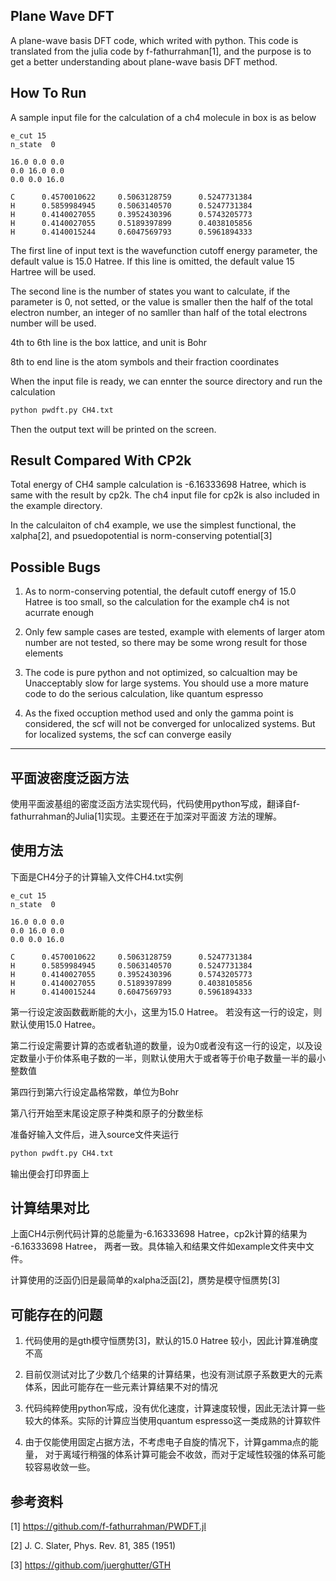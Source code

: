 

## Plane Wave DFT

A plane-wave basis DFT code, which writed with python. This code is translated from the julia code by f-fathurrahman[1], and the purpose is to get a better understanding about plane-wave basis DFT method.

## How To Run

A sample input file for the calculation of a ch4 molecule in box is as below

```
e_cut 15
n_state  0

16.0 0.0 0.0
0.0 16.0 0.0
0.0 0.0 16.0

C      0.4570010622     0.5063128759      0.5247731384 
H      0.5859984945     0.5063140570      0.5247731384 
H      0.4140027055     0.3952430396      0.5743205773 
H      0.4140027055     0.5189397899      0.4038105856 
H      0.4140015244     0.6047569793      0.5961894333 

```

The first line of input text is the wavefunction cutoff energy parameter, the default value is 15.0 Hatree. If this line is omitted, the default value 15 Hartree will be used.

The second line is the number of states you want to calculate, if the parameter is 0, not setted, or the value is smaller then the half of the total electron number, an integer of no samller than half of the total electrons number will be used.

4th to 6th line is the box lattice, and unit is Bohr

8th to end line is the atom symbols and their fraction coordinates


When the input file is ready, we can ennter the source directory and run the calculation

```bash
python pwdft.py CH4.txt
```


Then the output text will be printed on the screen.



## Result Compared With CP2k

Total energy of CH4 sample calculation is -6.16333698 Hatree, which is same with the result by cp2k. The ch4 input file for cp2k is also included in the example directory.

In the calculaiton of ch4 example, we use the simplest functional, the xalpha[2], and psuedopotential is norm-conserving potential[3]


## Possible Bugs


1. As to norm-conserving potential, the default cutoff energy of 15.0 Hatree is too small, so the calculation for the example ch4 is not acurrate enough

2. Only few sample cases are tested, example with elements of larger atom number are not tested, so there may be some wrong result for those elements

3. The code is pure python and not optimized, so calcualtion may be Unacceptably slow for large systems. You should use a more mature code to do the serious calculation, like quantum espresso

4. As the fixed occuption method used and only the gamma point is considered, the scf will not be converged for unlocalized systems. But for localized systems, the scf can converge easily


---------------------------------------------------------------------

## 平面波密度泛函方法

使用平面波基组的密度泛函方法实现代码，代码使用python写成，翻译自f-fathurrahman的Julia[1]实现。主要还在于加深对平面波
方法的理解。


## 使用方法

下面是CH4分子的计算输入文件CH4.txt实例

```
e_cut 15
n_state  0

16.0 0.0 0.0
0.0 16.0 0.0
0.0 0.0 16.0

C      0.4570010622     0.5063128759      0.5247731384 
H      0.5859984945     0.5063140570      0.5247731384 
H      0.4140027055     0.3952430396      0.5743205773 
H      0.4140027055     0.5189397899      0.4038105856 
H      0.4140015244     0.6047569793      0.5961894333 

```

第一行设定波函数截断能的大小，这里为15.0 Hatree。 若没有这一行的设定，则默认使用15.0 Hatree。

第二行设定需要计算的态或者轨道的数量，设为0或者没有这一行的设定，以及设定数量小于价体系电子数的一半，则默认使用大于或者等于价电子数量一半的最小整数值

第四行到第六行设定晶格常数，单位为Bohr

第八行开始至末尾设定原子种类和原子的分数坐标

准备好输入文件后，进入source文件夹运行

```bash
python pwdft.py CH4.txt
```

输出便会打印界面上


## 计算结果对比

上面CH4示例代码计算的总能量为-6.16333698 Hatree，cp2k计算的结果为 -6.16333698 Hatree， 两者一致。具体输入和结果文件如example文件夹中文件。

计算使用的泛函仍旧是最简单的xalpha泛函[2]，赝势是模守恒赝势[3]


## 可能存在的问题

1. 代码使用的是gth模守恒赝势[3]，默认的15.0 Hatree 较小，因此计算准确度不高

2. 目前仅测试对比了少数几个结果的计算结果，也没有测试原子系数更大的元素体系，因此可能存在一些元素计算结果不对的情况

3. 代码纯粹使用python写成，没有优化速度，计算速度较慢，因此无法计算一些较大的体系。实际的计算应当使用quantum espresso这一类成熟的计算软件

4. 由于仅能使用固定占据方法，不考虑电子自旋的情况下，计算gamma点的能量， 对于离域行稍强的体系计算可能会不收敛，而对于定域性较强的体系可能较容易收敛一些。


## 参考资料


[1]  https://github.com/f-fathurrahman/PWDFT.jl

[2]  J. C. Slater, Phys. Rev. 81, 385 (1951) 

[3]  https://github.com/juerghutter/GTH
